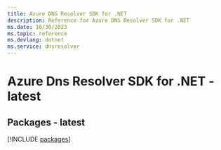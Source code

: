 ```yaml
---
title: Azure DNS Resolver SDK for .NET
description: Reference for Azure DNS Resolver SDK for .NET
ms.date: 10/30/2023
ms.topic: reference
ms.devlang: dotnet
ms.service: dnsresolver
---
```

# Azure Dns Resolver SDK for .NET - latest
## Packages - latest
[!INCLUDE [packages](dns-resolver-index.md)]